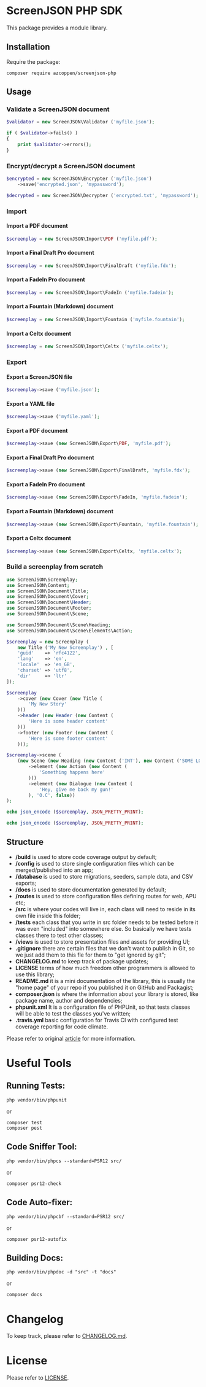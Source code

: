 # ScreenJSON PHP SDK

This package provides a module library.

## Installation

Require the package:


    composer require azcoppen/screenjson-php

## Usage

### Validate a ScreenJSON document

```php
$validator = new ScreenJSON\Validator ('myfile.json');

if ( $validator->fails() )
{
    print $validator->errors();
}
```

### Encrypt/decrypt a ScreenJSON document

```php
$encrypted = new ScreenJSON\Encrypter ('myfile.json')
    ->save('encrypted.json', 'mypassword');

$decrypted = new ScreenJSON\Decrypter ('encrypted.txt', 'mypassword');
```

### Import

#### Import a PDF document

```php
$screenplay = new ScreenJSON\Import\PDF ('myfile.pdf');
```

#### Import a Final Draft Pro document

```php
$screenplay = new ScreenJSON\Import\FinalDraft ('myfile.fdx');
```

#### Import a FadeIn Pro document

```php
$screenplay = new ScreenJSON\Import\FadeIn ('myfile.fadein');
```

#### Import a Fountain (Markdown) document

```php
$screenplay = new ScreenJSON\Import\Fountain ('myfile.fountain');
```

#### Import a Celtx document

```php
$screenplay = new ScreenJSON\Import\Celtx ('myfile.celtx');
```

### Export

#### Export a ScreenJSON file

```php
$screenplay->save ('myfile.json');
```

#### Export a YAML file

```php
$screenplay->save ('myfile.yaml');
```

#### Export a PDF document

```php
$screenplay->save (new ScreenJSON\Export\PDF, 'myfile.pdf');
```

#### Export a Final Draft Pro document

```php
$screenplay->save (new ScreenJSON\Export\FinalDraft, 'myfile.fdx');
```

#### Export a FadeIn Pro document

```php
$screenplay->save (new ScreenJSON\Export\FadeIn, 'myfile.fadein');
```

#### Export a Fountain (Markdown) document

```php
$screenplay->save (new ScreenJSON\Export\Fountain, 'myfile.fountain');
```

#### Export a Celtx document

```php
$screenplay->save (new ScreenJSON\Export\Celtx, 'myfile.celtx');
```

### Build a screenplay from scratch

```php
use ScreenJSON\Screenplay;
use ScreenJSON\Content;
use ScreenJSON\Document\Title;
use ScreenJSON\Document\Cover;
use ScreenJSON\Document\Header;
use ScreenJSON\Document\Footer;
use ScreenJSON\Document\Scene;

use ScreenJSON\Document\Scene\Heading;
use ScreenJSON\Document\Scene\Elements\Action;

$screenplay = new Screenplay (
    new Title ('My New Screenplay') , [
    'guid'    => 'rfc4122',
    'lang'    => 'en',
    'locale'  => 'en_GB',
    'charset' => 'utf8',
    'dir'     => 'ltr'
]);

$screenplay
    ->cover (new Cover (new Title (
        'My New Story'
    )))
    ->header (new Header (new Content (
        'Here is some header content'
    )))
    ->footer (new Footer (new Content (
        'Here is some footer content'
    )));

$screenplay->scene (
    (new Scene (new Heading (new Content ('INT'), new Content ('SOME LOCATION'), new Content ('DAY'))))
        ->element (new Action (new Content (
            'Something happens here'
        )))
        ->element (new Dialogue (new Content (
            'Hey, give me back my gun!'
        ), 'O.C', false))
);

echo json_encode ($screenplay, JSON_PRETTY_PRINT);

echo json_encode ($screenplay, JSON_PRETTY_PRINT);
```

    
## Structure

* **/build** is used to store code coverage output by default;
* **/config** is used to store single configuration files which can be merged/published into an app;
* **/database** is used to store migrations, seeders, sample data, and CSV exports;
* **/docs** is used to store documentation generated by default;
* **/routes** is used to store configuration files defining routes for web, APU etc;
* **/src** is where your codes will live in, each class will need to reside in its own file inside this folder;
* **/tests** each class that you write in src folder needs to be tested before it was even "included" into somewhere else. So basically we have tests classes there to test other classes;
* **/views** is used to store presentation files and assets for providing UI;
* **.gitignore** there are certain files that we don't want to publish in Git, so we just add them to this fle for them to "get ignored by git";
* **CHANGELOG.md** to keep track of package updates;
* **LICENSE** terms of how much freedom other programmers is allowed to use this library;
* **README.md** it is a mini documentation of the library, this is usually the "home page" of your repo if you published it on GitHub and Packagist;
* **composer.json** is where the information about your library is stored, like package name, author and dependencies;
* **phpunit.xml** It is a configuration file of PHPUnit, so that tests classes will be able to test the classes you've written;
* **.travis.yml** basic configuration for Travis CI with configured test coverage reporting for code climate.

Please refer to original [article](http://www.darwinbiler.com/creating-composer-package-library/) for more information.

Useful Tools
============

Running Tests:
--------

    php vendor/bin/phpunit
 
 or 
 
    composer test
    composer pest

Code Sniffer Tool:
------------------

    php vendor/bin/phpcs --standard=PSR12 src/
 
 or
 
    composer psr12-check

Code Auto-fixer:
----------------

    php vendor/bin/phpcbf --standard=PSR12 src/ 
    
 or
 
    composer psr12-autofix
 
 
Building Docs:
--------

    php vendor/bin/phpdoc -d "src" -t "docs"
 
 or 
 
    composer docs

Changelog
=========

To keep track, please refer to [CHANGELOG.md](https://github.com/alexc-hollywood/screenjson-php/blob/master/CHANGELOG.md).

License
=======

Please refer to [LICENSE](https://github.com/alexc-hollywood/screenjson-php/blob/master/LICENSE).
